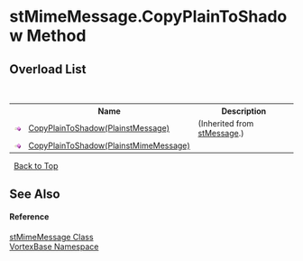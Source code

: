 # stMimeMessage.CopyPlainToShadow Method 
 


## Overload List
&nbsp;<table><tr><th></th><th>Name</th><th>Description</th></tr><tr><td>![Public method](media/pubmethod.gif "Public method")</td><td><a href="M_VortexBase_stMessage_CopyPlainToShadow.md">CopyPlainToShadow(PlainstMessage)</a></td><td> (Inherited from <a href="T_VortexBase_stMessage.md">stMessage</a>.)</td></tr><tr><td>![Public method](media/pubmethod.gif "Public method")</td><td><a href="M_VortexBase_stMimeMessage_CopyPlainToShadow.md">CopyPlainToShadow(PlainstMimeMessage)</a></td><td /></tr></table>&nbsp;
<a href="#stmimemessage.copyplaintoshadow-method">Back to Top</a>

## See Also


#### Reference
<a href="T_VortexBase_stMimeMessage.md">stMimeMessage Class</a><br /><a href="N_VortexBase.md">VortexBase Namespace</a><br />